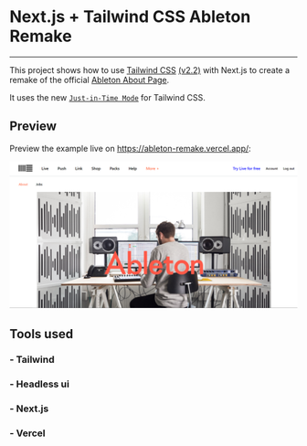 # Next.js + Tailwind CSS Ableton Remake

---

This project shows how to use [Tailwind CSS](https://tailwindcss.com/) [(v2.2)](https://blog.tailwindcss.com/tailwindcss-2-2) with Next.js to create a remake of the official [Ableton About Page](https://www.ableton.com/en/about/).

It uses the new [`Just-in-Time Mode`](https://tailwindcss.com/docs/just-in-time-mode) for Tailwind CSS.

## Preview

Preview the example live on <https://ableton-remake.vercel.app/>:

![[project-example](https://ableton-remake.vercel.app)](./public/images/project-example.png)

## Tools used

### - Tailwind

### - Headless ui

### - Next.js

### - Vercel
